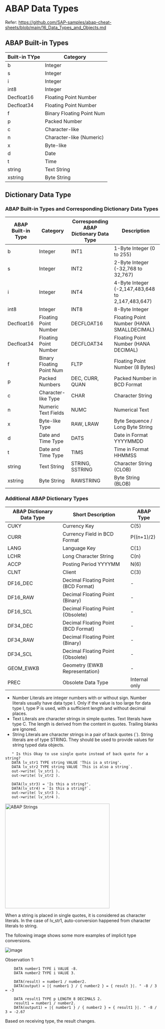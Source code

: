 # ABAP Data Types

Refer: https://github.com/SAP-samples/abap-cheat-sheets/blob/main/16_Data_Types_and_Objects.md

## ABAP Built-in Types
| Built-in TYpe | Category          |
|---------------|-------------------|
| b             | Integer           |
| s             | Integer           |
| i             | Integer           |
| int8          | Integer           |
| Decfloat16    | Floating Point Number|
| Decfloat34    | Floating Point Number|
| f             | Binary Floating Point Num|
| p             | Packed Number     |
| c             | Character-like    |
| n             | Character-like (Numeric)|
| x             | Byte-like         |
| d             | Date              |
| t             | Time              |
| string        | Text String       |
| xstring       | Byte String       |

## Dictionary Data Type
### ABAP Built-in Types and Corresponding Dictionary Data Types

| ABAP Built-in Type | Category                  | Corresponding ABAP Dictionary Data Type | Description |
|--------------------|--------------------------|-----------------------------------------|-------------|
| b                 | Integer                   | INT1                                    | 1-Byte Integer (0 to 255) |
| s                 | Integer                   | INT2                                    | 2-Byte Integer (-32,768 to 32,767) |
| i                 | Integer                   | INT4                                    | 4-Byte Integer (-2,147,483,648 to 2,147,483,647) |
| int8              | Integer                   | INT8                                    | 8-Byte Integer |
| Decfloat16        | Floating Point Number     | DECFLOAT16                              | Floating Point Number (HANA SMALLDECIMAL) |
| Decfloat34        | Floating Point Number     | DECFLOAT34                              | Floating Point Number (HANA DECIMAL) |
| f                 | Binary Floating Point Num | FLTP                                    | Floating Point Number (8 Bytes) |
| p                 | Packed Numbers            | DEC, CURR, QUAN                         | Packed Number in BCD Format |
| c                 | Character-like Type       | CHAR                                    | Character String |
| n                 | Numeric Text Fields       | NUMC                                    | Numerical Text |
| x                 | Byte-like Type            | RAW, LRAW                               | Byte Sequence / Long Byte String |
| d                 | Date and Time Type        | DATS                                    | Date in Format YYYYMMDD |
| t                 | Date and Time Type        | TIMS                                    | Time in Format HHMMSS |
| string            | Text String               | STRING, SSTRING                         | Character String (CLOB) |
| xstring           | Byte String               | RAWSTRING                               | Byte String (BLOB) |

### Additional ABAP Dictionary Types

| ABAP Dictionary Data Type | Short Description                      | ABAP Type |
|---------------------------|----------------------------------------|-----------|
| CUKY                      | Currency Key                           | C(5)      |
| CURR                      | Currency Field in BCD Format          | P((n+1)/2) |
| LANG                      | Language Key                           | C(1)      |
| LCHR                      | Long Character String                  | C(n)      |
| ACCP                      | Posting Period YYYYMM                 | N(6)      |
| CLNT                      | Client                                 | C(3)      |
| DF16_DEC                  | Decimal Floating Point (BCD Format)   | -         |
| DF16_RAW                  | Decimal Floating Point (Binary)       | -         |
| DF16_SCL                  | Decimal Floating Point (Obsolete)     | -         |
| DF34_DEC                  | Decimal Floating Point (BCD Format)   | -         |
| DF34_RAW                  | Decimal Floating Point (Binary)       | -         |
| DF34_SCL                  | Decimal Floating Point (Obsolete)     | -         |
| GEOM_EWKB                 | Geometry (EWKB Representation)        | -         |
| PREC                      | Obsolete Data Type                    | Internal only |


- Number Literals are integer numbers with or without sign. Number literals usually have data type I. Only if the value is too large for data type I, type P is used, with a sufficient length and without decimal places.
- Text Literals are character strings in simple quotes. Text literals have type C. The length is derived from the content in quotes. Trailing blanks are ignored.
- String Literals are character strings in a pair of back quotes (`). String literals are of type STRING. They should be used to provide values for string typed data objects.

```abap
   " Is this Okay to use single quote instead of back quote for a string?
   DATA lv_str1 TYPE string VALUE 'This is a string'.
   DATA lv_str2 TYPE string VALUE `This is also a string`.
   out->write( lv_str1 ).
   out->write( lv_str2 ).

   DATA(lv_str3) = 'Is this a string?'.
   DATA(lv_str4) = `Is this a string?`.
   out->write( lv_str3 ).
   out->write( lv_str4 ).
```

<img width="340" alt="ABAP Strings" src="https://github.com/user-attachments/assets/c8f5c376-1010-4938-b355-90c958ac1b2c" />

When a string is placed in single quotes, it is considered as character literals. In the case of lv_str1, auto-conversion happened from character literals to string.

The following image shows some more examples of implicit type conversions.

![image](https://github.com/user-attachments/assets/db5fdbd1-5277-4852-949b-5b091066300f)


Observation 1:

```abap
    DATA number1 TYPE i VALUE -8.
    DATA number2 TYPE i VALUE 3.

    DATA(result) = number1 / number2.
    DATA(output) = |{ number1 } / { number2 } = { result }|. " -8 / 3 = -3

    DATA result1 TYPE p LENGTH 8 DECIMALS 2.
    result1 = number1 / number2.
    DATA(output1) = |{ number1 } / { number2 } = { result1 }|. " -8 / 3 = -2.67
```
Based on receiving type, the result changes.

